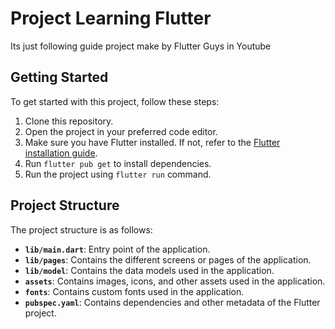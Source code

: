 # Project Learning Flutter

Its just following guide project make by Flutter Guys in Youtube

## Getting Started

To get started with this project, follow these steps:

1. Clone this repository.
2. Open the project in your preferred code editor.
3. Make sure you have Flutter installed. If not, refer to the [Flutter installation guide](https://flutter.dev/docs/get-started/install).
4. Run `flutter pub get` to install dependencies.
5. Run the project using `flutter run` command.

## Project Structure

The project structure is as follows:

- **`lib/main.dart`**: Entry point of the application.
- **`lib/pages`**: Contains the different screens or pages of the application.
- **`lib/model`**: Contains the data models used in the application.
- **`assets`**: Contains images, icons, and other assets used in the application.
- **`fonts`**: Contains custom fonts used in the application.
- **`pubspec.yaml`**: Contains dependencies and other metadata of the Flutter project.
